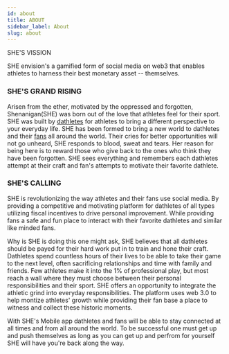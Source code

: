 ```yaml
---
id: about
title: ABOUT
sidebar_label: About
slug: about
---
```



<p class="big"> SHE'S VISSION </p>

SHE envision's a gamified form of social media on web3 that  enables athletes to harness their best monetary asset -- themselves.

### SHE'S GRAND RISING

Arisen from the ether, motivated by the oppressed and forgotten, Shenanigan(SHE) was born out of the love that athletes feel for their sport. SHE was built by [dathletes](./dathletes) for athletes to bring a different perspective to your everyday life.  SHE has been formed to bring a new world to dathletes and their [fans](./fans) all around the world. Their cries for better opportunities will not go unheard, SHE responds to blood, sweat and tears. Her reason for being here is to reward those who give back to the ones who think they have been forgotten. SHE sees everything and remembers each dathletes attempt at their craft and fan's attempts to motivate their favorite dathlete.

### SHE'S CALLING
SHE is revolutionizing the way athletes and their fans use social media. By providing a competitive and motivating platform for dathletes of all types utilizing fiscal incentives to drive personal improvement. While providing fans a safe and fun place to interact with their favorite dathletes and similar like minded fans.

Why is SHE is doing this one might ask, SHE believes that all dathletes should be payed for their hard work put in to train and hone their craft. Dathletes spend countless hours of their lives to be able to take their game to the next level, often sacrificing relationships and time with family and friends. Few athletes make it into the 1% of professional play, but most reach a wall where they must choose between their personal responsibilities and their sport. SHE offers an opportunity to integrate the athletic grind into everyday responsibilities. The platform uses web 3.0 to help montize athletes' growth while providing their fan base a place to witness and collect these historic moments.

With SHE's Mobile app dathletes and fans will be able to stay connected at all times and from all around the world. To be successful one must get up and push themselves as long as you can get up and perfrom for yourself SHE will have you're back along the way.




